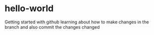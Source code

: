 # hello-world
Getting started with github
learning about how to make changes in the branch and also commit the changes
changed
